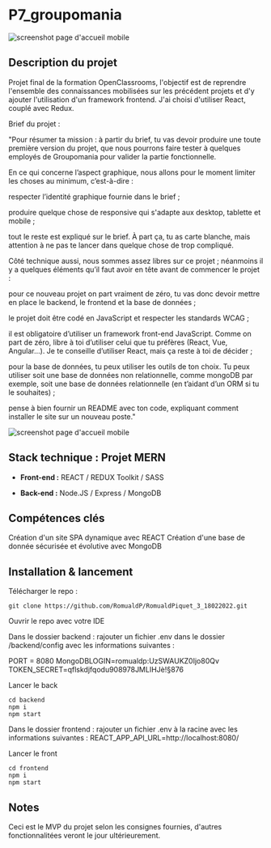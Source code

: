 # P7_groupomania

![screenshot page d'accueil mobile](https://user.oc-static.com/upload/2022/05/25/1653474647318_icon-left-font.png)

## Description du projet 

Projet final de la formation OpenClassrooms, l'objectif est de reprendre l'ensemble des connaissances mobilisées sur les précédent projets et d'y ajouter l'utilisation d'un framework frontend. J'ai choisi d'utiliser React, couplé avec Redux.

Brief du projet :

"Pour résumer ta mission : à partir du brief, tu vas devoir produire une toute première version du projet, que nous pourrons faire tester à quelques employés de Groupomania pour valider la partie fonctionnelle. 


En ce qui concerne l’aspect graphique, nous allons pour le moment limiter les choses au minimum, c’est-à-dire :

respecter l’identité graphique fournie dans le brief ;

produire quelque chose de responsive qui s'adapte aux desktop, tablette et mobile ;

tout le reste est expliqué sur le brief. À part ça, tu as carte blanche, mais attention à ne pas te lancer dans quelque chose de trop compliqué.


Côté technique aussi, nous sommes assez libres sur ce projet ; néanmoins il y a quelques éléments qu’il faut avoir en tête avant de commencer le projet :

pour ce nouveau projet on part vraiment de zéro, tu vas donc devoir mettre en place le backend, le frontend et la base de données ;

le projet doit être codé en JavaScript et respecter les standards WCAG ;

il est obligatoire d’utiliser un framework front-end JavaScript. Comme on part de zéro, libre à toi d’utiliser celui que tu préfères (React, Vue, Angular…). Je te conseille d’utiliser React, mais ça reste à toi de décider ;

pour la base de données, tu peux utiliser les outils de ton choix. Tu peux utiliser soit une base de données non relationnelle, comme mongoDB par exemple, soit une base de données relationnelle (en t’aidant d’un ORM si tu le souhaites) ;

pense à bien fournir un README avec ton code, expliquant comment installer le site sur un nouveau poste."

![screenshot page d'accueil mobile](https://user.oc-static.com/upload/2022/05/25/1653474647318_icon-left-font.png)

## Stack technique : Projet MERN

- **Front-end :** REACT / REDUX Toolkit / SASS

- **Back-end :** Node.JS / Express / MongoDB

## Compétences clés 

Création d'un site SPA dynamique avec REACT
Création d'une base de donnée sécurisée et évolutive avec MongoDB

## Installation & lancement


Télécharger le repo :

```
git clone https://github.com/RomualdP/RomualdPiquet_3_18022022.git
```

Ouvrir le repo avec votre IDE

Dans le dossier backend : rajouter un fichier .env dans le dossier /backend/config avec les informations suivantes :

PORT = 8080
MongoDBLOGIN=romualdp:UzSWAUKZ0Ijo80Qv
TOKEN_SECRET=qflskdjfqodu908978JMLIHJè!§876

Lancer le back
```
cd backend
npm i 
npm start
```

Dans le dossier frontend : rajouter un fichier .env à la racine avec les informations suivantes :
REACT_APP_API_URL=http://localhost:8080/


Lancer le front
```
cd frontend
npm i 
npm start
```


## Notes 

Ceci est le MVP du projet selon les consignes fournies, d'autres fonctionnalitées veront le jour ultérieurement.

